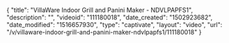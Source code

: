 {
    "title": "VillaWare Indoor Grill and Panini Maker - NDVLPAPFS1",
    "description": "",
    "videoid": "111180018",
    "date_created": "1502923682",
    "date_modified": "1516657930",
    "type": "captivate",
    "layout": "video",
    "url": "\/v\/villaware-indoor-grill-and-panini-maker-ndvlpapfs1\/111180018"
}
